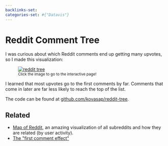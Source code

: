 ```yaml
---
backlinks-set: 
categories-set: #{"Datavis"}
---
```

# Reddit Comment Tree

I was curious about which Reddit comments end up getting many upvotes, so I
made this visualization:

<figure>
  <a href="/reddit-tree.html">
    <img src="/docs/datavis/reddit-tree.png" alt="reddit tree"/>
  </a>
  <figcaption><small>Click the image to go to the interactive page!</small></figcaption>
</figure>

<!--
<iframe src="/reddit-tree.html" width="100%" height="100%" style="border:none;" scrolling="no"></iframe>
-->

I learned that most upvotes go to the first comments by far.
Comments that come in later are far less likely to reach the top of the list.

The code can be found at
[github.com/kovasap/reddit-tree](https://github.com/kovasap/reddit-tree).

## Related

 - [Map of Reddit](https://anvaka.github.io/map-of-reddit/), an amazing
   visualization of all subreddits and how they are related (by user activity).
 - [The "first comment effect"](https://www.reddit.com/r/gamedev/s/mef3dVi6vh)
